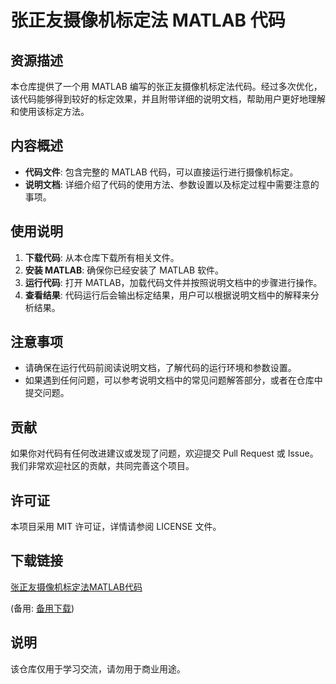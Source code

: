 # 张正友摄像机标定法 MATLAB 代码

## 资源描述

本仓库提供了一个用 MATLAB 编写的张正友摄像机标定法代码。经过多次优化，该代码能够得到较好的标定效果，并且附带详细的说明文档，帮助用户更好地理解和使用该标定方法。

## 内容概述

- **代码文件**: 包含完整的 MATLAB 代码，可以直接运行进行摄像机标定。
- **说明文档**: 详细介绍了代码的使用方法、参数设置以及标定过程中需要注意的事项。

## 使用说明

1. **下载代码**: 从本仓库下载所有相关文件。
2. **安装 MATLAB**: 确保你已经安装了 MATLAB 软件。
3. **运行代码**: 打开 MATLAB，加载代码文件并按照说明文档中的步骤进行操作。
4. **查看结果**: 代码运行后会输出标定结果，用户可以根据说明文档中的解释来分析结果。

## 注意事项

- 请确保在运行代码前阅读说明文档，了解代码的运行环境和参数设置。
- 如果遇到任何问题，可以参考说明文档中的常见问题解答部分，或者在仓库中提交问题。

## 贡献

如果你对代码有任何改进建议或发现了问题，欢迎提交 Pull Request 或 Issue。我们非常欢迎社区的贡献，共同完善这个项目。

## 许可证

本项目采用 MIT 许可证，详情请参阅 LICENSE 文件。

## 下载链接
[张正友摄像机标定法MATLAB代码](https://pan.quark.cn/s/5bfd7c70f112) 

(备用: [备用下载](https://pan.baidu.com/s/1uOh4u5CoW7WPYqjQRRJT2w?pwd=1234))

## 说明

该仓库仅用于学习交流，请勿用于商业用途。
